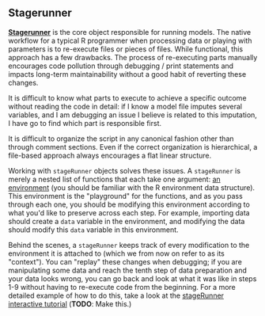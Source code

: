 ## Stagerunner

**[Stagerunner](http://github.com/robertzk/stagerunner)** is the core object responsible
for running models. The native workflow for a typical R programmer when processing data
  or playing with parameters is to re-execute files or pieces of files. While functional,
  this approach has a few drawbacks. The process of re-executing parts manually encourages
  code pollution through debugging / print statements and impacts long-term maintainability
  without a good habit of reverting these changes.

  It is difficult to know what parts to execute to achieve a specific outcome without
  reading the code in detail: if I know a model file imputes several variables, and I am
  debugging an issue I believe is related to this imputation, I have go to find which
  part is responsible first.

  It is difficult to organize the script in any canonical fashion other than through
  comment sections. Even if the correct organization is hierarchical, a file-based
  approach always encourages a flat linear structure.

  Working with `stageRunner` objects solves these issues. A `stageRunner` is merely a
  nested list of functions that each take one argument: [an environment](http://adv-r.had.co.nz/Environments.html)
  (you should be familiar with the R environment data structure). This environment
  is the "playground" for the functions, and as you pass through each one, you should
  be modifying this environment according to what you'd like to preserve across each
  step. For example, importing data should create a `data` variable in the environment,
  and modifying the data should modify this `data` variable in this environment.

  Behind the scenes, a `stageRunner` keeps track of every modification to the
  environment it is attached to (which we from now on refer to as its "context").
  You can "replay" these changes when debugging; if you are manipulating some data and reach
  the tenth step of data preparation and your data looks wrong, you can go back and
  look at what it was like in steps 1-9 without having to re-execute code from
  the beginning. For a more detailed example of how to do this,
  take a look at the [stageRunner interactive tutorial](http://en.wikipedia.org/wiki/Vaporware)
  (**TODO**: Make this.)
